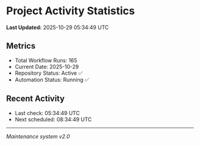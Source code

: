 # Project Activity Statistics

**Last Updated:** 2025-10-29 05:34:49 UTC

## Metrics
- Total Workflow Runs: 165
- Current Date: 2025-10-29
- Repository Status: Active ✅
- Automation Status: Running ✅

## Recent Activity
- Last check: 05:34:49 UTC
- Next scheduled: 08:34:49 UTC

---
*Maintenance system v2.0*
